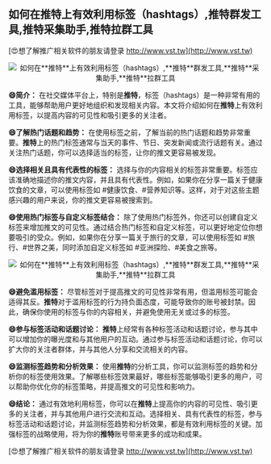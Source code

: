 ## **如何在**推特**上有效利用标签（hashtags）,**推特**群发工具,**推特**采集助手,**推特**拉群工具**

[😍想了解推广相关软件的朋友请登录 http://www.vst.tw](http://www.vst.tw)

 <center><img src="https://vst.tw/MP4/tuiguang/png/5.png" alt="如何在**推特**上有效利用标签（hashtags）,**推特**群发工具,**推特**采集助手,**推特**拉群工具"></center>

**😄简介：**
在社交媒体平台上，特别是**推特**，标签（hashtags）是一种非常有用的工具，能够帮助用户更好地组织和发现相关内容。本文将介绍如何在**推特**上有效利用标签，以提高内容的可见性和吸引更多的关注者。

**😄了解热门话题和趋势：**
在使用标签之前，了解当前的热门话题和趋势非常重要。**推特**上的热门标签通常与当天的事件、节日、突发新闻或流行话题有关。通过关注热门话题，你可以选择适当的标签，让你的推文更容易被发现。

**😄选择相关且具有代表性的标签：**
选择与你的内容相关的标签非常重要。标签应该准确地描述你的推文内容，并且具有代表性。例如，如果你在分享一篇关于健康饮食的文章，可以使用标签如 #健康饮食、#营养知识等。这样，对于对这些主题感兴趣的用户来说，你的推文更容易被搜索到。

**😄使用热门标签与自定义标签结合：**
除了使用热门标签外，你还可以创建自定义标签来增加推文的可见性。通过结合热门标签和自定义标签，可以更好地定位你想要吸引的受众。例如，如果你在分享一篇关于旅行的文章，可以使用标签如 #旅行、#世界之美，同时添加自定义标签如 #亚洲探险、#美食之旅等。

 <center><img src="https://vst.tw/MP4/tuiguang/png/1.png" alt="如何在**推特**上有效利用标签（hashtags）,**推特**群发工具,**推特**采集助手,**推特**拉群工具"></center>

**😄避免滥用标签：**
尽管标签对于提高推文的可见性非常有用，但滥用标签可能会适得其反。**推特**对于滥用标签的行为持负面态度，可能导致你的账号被封禁。因此，确保你使用的标签与你的内容相关，并避免使用无关或过多的标签。

**😄参与标签活动和话题讨论：**
**推特**上经常有各种标签活动和话题讨论，参与其中可以增加你的曝光度和与其他用户的互动。通过参与标签活动和话题讨论，你可以扩大你的关注者群体，并与其他人分享和交流相关的内容。

**😄监测标签趋势和分析效果：**
使用**推特**的分析工具，你可以监测标签的趋势和分析你的标签使用效果。了解哪些标签效果最好，哪些标签能够吸引更多的用户，可以帮助你优化你的标签策略，并提高推文的可见性和影响力。

**😄结论：**
通过有效地利用标签，你可以在**推特**上提高你的内容的可见性、吸引更多的关注者，并与其他用户进行交流和互动。选择相关、具有代表性的标签，参与标签活动和话题讨论，并监测标签趋势和分析效果，都是有效利用标签的关键。加强标签的战略使用，将为你的**推特**账号带来更多的成功和成果。

[😍想了解推广相关软件的朋友请登录 http://www.vst.tw](http://www.vst.tw)



